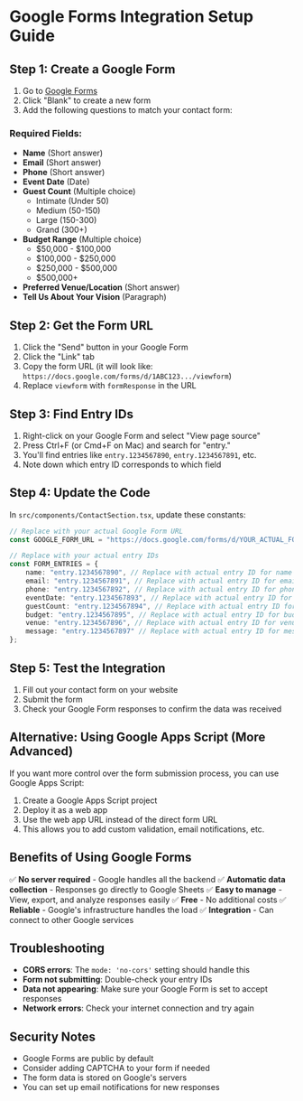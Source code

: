 # Google Forms Integration Setup Guide

## Step 1: Create a Google Form

1. Go to [Google Forms](https://forms.google.com)
2. Click "Blank" to create a new form
3. Add the following questions to match your contact form:

### Required Fields:
- **Name** (Short answer)
- **Email** (Short answer) 
- **Phone** (Short answer)
- **Event Date** (Date)
- **Guest Count** (Multiple choice)
  - Intimate (Under 50)
  - Medium (50-150)
  - Large (150-300)
  - Grand (300+)
- **Budget Range** (Multiple choice)
  - $50,000 - $100,000
  - $100,000 - $250,000
  - $250,000 - $500,000
  - $500,000+
- **Preferred Venue/Location** (Short answer)
- **Tell Us About Your Vision** (Paragraph)

## Step 2: Get the Form URL

1. Click the "Send" button in your Google Form
2. Click the "Link" tab
3. Copy the form URL (it will look like: `https://docs.google.com/forms/d/1ABC123.../viewform`)
4. Replace `viewform` with `formResponse` in the URL

## Step 3: Find Entry IDs

1. Right-click on your Google Form and select "View page source"
2. Press Ctrl+F (or Cmd+F on Mac) and search for "entry."
3. You'll find entries like `entry.1234567890`, `entry.1234567891`, etc.
4. Note down which entry ID corresponds to which field

## Step 4: Update the Code

In `src/components/ContactSection.tsx`, update these constants:

```typescript
// Replace with your actual Google Form URL
const GOOGLE_FORM_URL = "https://docs.google.com/forms/d/YOUR_ACTUAL_FORM_ID/formResponse";

// Replace with your actual entry IDs
const FORM_ENTRIES = {
    name: "entry.1234567890", // Replace with actual entry ID for name field
    email: "entry.1234567891", // Replace with actual entry ID for email field
    phone: "entry.1234567892", // Replace with actual entry ID for phone field
    eventDate: "entry.1234567893", // Replace with actual entry ID for event date field
    guestCount: "entry.1234567894", // Replace with actual entry ID for guest count field
    budget: "entry.1234567895", // Replace with actual entry ID for budget field
    venue: "entry.1234567896", // Replace with actual entry ID for venue field
    message: "entry.1234567897" // Replace with actual entry ID for message field
};
```

## Step 5: Test the Integration

1. Fill out your contact form on your website
2. Submit the form
3. Check your Google Form responses to confirm the data was received

## Alternative: Using Google Apps Script (More Advanced)

If you want more control over the form submission process, you can use Google Apps Script:

1. Create a Google Apps Script project
2. Deploy it as a web app
3. Use the web app URL instead of the direct form URL
4. This allows you to add custom validation, email notifications, etc.

## Benefits of Using Google Forms

✅ **No server required** - Google handles all the backend
✅ **Automatic data collection** - Responses go directly to Google Sheets
✅ **Easy to manage** - View, export, and analyze responses easily
✅ **Free** - No additional costs
✅ **Reliable** - Google's infrastructure handles the load
✅ **Integration** - Can connect to other Google services

## Troubleshooting

- **CORS errors**: The `mode: 'no-cors'` setting should handle this
- **Form not submitting**: Double-check your entry IDs
- **Data not appearing**: Make sure your Google Form is set to accept responses
- **Network errors**: Check your internet connection and try again

## Security Notes

- Google Forms are public by default
- Consider adding CAPTCHA to your form if needed
- The form data is stored on Google's servers
- You can set up email notifications for new responses 
